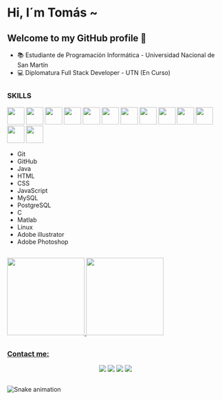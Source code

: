 # Hi, I´m Tomás ~

## Welcome to my GitHub profile 👋

- 📚 Estudiante de Programación Informática - Universidad Nacional de San Martín
- 💻 Diplomatura Full Stack Developer - UTN (En Curso)

##
### SKILLS

<img src="https://cdn.jsdelivr.net/gh/devicons/devicon/icons/git/git-original.svg" width="40" height="40"/> <img 
src="https://img.icons8.com/nolan/344/FFFFFF/github.png" width="40" height="40" /> <img 
src="https://cdn.jsdelivr.net/gh/devicons/devicon/icons/java/java-original.svg" width="40" height="40" /> <img src="https://cdn.jsdelivr.net/gh/devicons/devicon/icons/html5/html5-original.svg" width="40" height="40" /> <img src="https://cdn.jsdelivr.net/gh/devicons/devicon/icons/css3/css3-original.svg" width="40" height="40" /> <img src="https://cdn.jsdelivr.net/gh/devicons/devicon/icons/javascript/javascript-original.svg" width="40" height="40" /> <img src="https://cdn.jsdelivr.net/gh/devicons/devicon/icons/mysql/mysql-original-wordmark.svg" width="40" height="40" /> <img src="https://cdn.jsdelivr.net/gh/devicons/devicon/icons/postgresql/postgresql-original.svg" width="40" height="40" /> <img src="https://cdn.jsdelivr.net/gh/devicons/devicon/icons/c/c-original.svg" width="40" height="40" /> <img src="https://cdn.jsdelivr.net/gh/devicons/devicon/icons/matlab/matlab-original.svg" width="40" height="40" /> <img src="https://cdn.jsdelivr.net/gh/devicons/devicon/icons/linux/linux-original.svg" width="40" height="40" /> <img src="https://cdn.jsdelivr.net/gh/devicons/devicon/icons/illustrator/illustrator-line.svg" width="40" height="40" /> <img src="https://cdn.jsdelivr.net/gh/devicons/devicon/icons/photoshop/photoshop-line.svg" width="40" height="40" />

- Git 
- GitHub
- Java 
- HTML
- CSS
- JavaScript
- MySQL
- PostgreSQL
- C
- Matlab
- Linux
- Adobe illustrator
- Adobe Photoshop


##
<div>
  <a href="https://github.com/tsezaro">
  <img height="180em" src="https://github-readme-stats.vercel.app/api/top-langs/?username=tsezaro&layout=compact&langs_count=7&theme=dracula"/>
  <img height="180em" src="https://github-readme-stats.vercel.app/api?username=tsezaro&show_icons=true&theme=dracula&include_all_commits=true&count_private=true"/>
</div>

##
### Contact me:
<div align="center"> 
  <a href="https://www.instagram.com/tomas_sezaro/?hl=es-la" target="_blank"><img src="https://img.shields.io/badge/-Instagram-%23E4405F?style=for-the-badge&logo=instagram&logoColor=white" target="_blank"></a> 
  <a href = "mailto:sezaro.tomas94@gmail.com"><img src="https://img.shields.io/badge/-Gmail-%23333?style=for-the-badge&logo=gmail&logoColor=white" target="_blank"></a>
  <a href="https://www.linkedin.com/in/tomas-sezaro/" target="_blank"><img src="https://img.shields.io/badge/-LinkedIn-%230077B5?style=for-the-badge&logo=linkedin&logoColor=white" target="_blank"></a> 
  <a href="https://api.whatsapp.com/send?phone=541130961105&text=Software%20Developer%20" target="_blank"><img src="https://img.shields.io/badge/-WhatsApp-%66ff00?style=for-the-badge&logo=whatsapp&logoColor=white" target="_blank"></a> 
</div>

##
  ![Snake animation](https://github.com/camilafernanda/camilafernanda/blob/output/github-contribution-grid-snake.svg)
  

